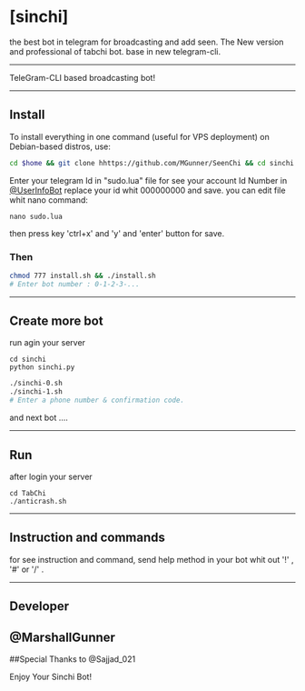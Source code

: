 # [sinchi]

the best bot in telegram for broadcasting and add seen. The New version and professional of tabchi bot. base in new telegram-cli.

***



TeleGram-CLI based broadcasting bot!

****

## Install
To install everything in one command (useful for VPS deployment) on Debian-based distros, use:
```sh
cd $home && git clone hhttps://github.com/MGunner/SeenChi && cd sinchi 
```

Enter your telegram Id in "sudo.lua" file
for see your account Id Number in [@UserInfoBot](https://t.me/userinfobot)
replace your id whit 000000000 and save.
you can edit file whit nano command:
```
nano sudo.lua
```
then
press key 'ctrl+x' and 'y' and 'enter' button for save.

### Then

```sh
chmod 777 install.sh && ./install.sh
# Enter bot number : 0-1-2-3-...
```

***

## Create more bot
run agin your server

```
cd sinchi
python sinchi.py
```

```sh
./sinchi-0.sh
./sinchi-1.sh
# Enter a phone number & confirmation code.
```
and next bot ....

***

## Run
after login your server

```
cd TabChi
./anticrash.sh
```

***

## Instruction and commands 

for see instruction and command, send help method in your bot whit out '!' , '#' or '/' .

***

## Developer

## @MarshallGunner 
##Special Thanks to @Sajjad_021

Enjoy Your Sinchi Bot!

